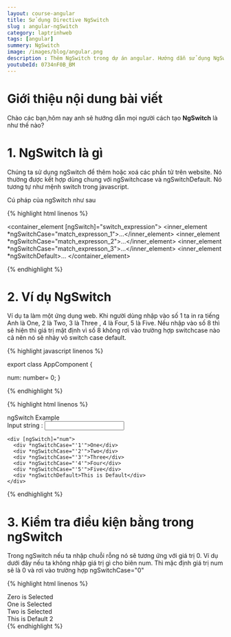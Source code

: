 ```yaml
---
layout: course-angular
title: Sử dụng Directive NgSwitch 
slug : angular-ngSwitch
category: laptrinhweb
tags: [angular]
summery: NgSwitch   
image: /images/blog/angular.png
description : Thêm NgSwitch trong dự án angular. Hướng dẫn sử dụng NgSwitch vào dự án Angular. Hướng dẫn các tạo NgSwitch vào dự án.
youtubeId: 0734nF0B_BM
---
```


# **Giới thiệu nội dung bài viết**

Chào các bạn,hôm nay anh sẽ hướng dẫn mọi người cách tạo <b>NgSwitch</b> là như thế nào? 

# **1. NgSwitch là gì**

Chúng ta sử dụng ngSwitch để thêm hoặc xoá các phần tử trên website. Nó thường được kết hợp dùng chung với ngSwitchcase và ngSwitchDefault. Nó tương tự như mệnh switch trong javascript.

Cú pháp của ngSwitch như sau

{% highlight html  linenos %}

 
<container_element [ngSwitch]="switch_expression">
    <inner_element *ngSwitchCase="match_expresson_1">...</inner_element>
    <inner_element *ngSwitchCase="match_expresson_2">...</inner_element>
    <inner_element *ngSwitchCase="match_expresson_3">...</inner_element>
    <inner_element *ngSwitchDefault>...</element>
</container_element>


{% endhighlight %}


# **2. Ví dụ NgSwitch**

Ví dụ ta làm một ứng dụng web. Khi người dùng nhập vào số 1 ta in ra tiếng Anh là One, 2 là Two, 3 là Three , 4 là Four, 5 là Five. Nếu nhập vào số 8 thì sẽ hiện thì giá trị mặt định vì số 8 không rơi vào trường hợp switchcase nào cả nên nó sẽ nhảy vô switch case default.

{% highlight javascript  linenos %}

export class AppComponent
{

   num: number= 0;
}

{% endhighlight %}

{% highlight html  linenos %}

<div class='card'>
  <div class='card-header'>
    ngSwitch Example
  </div>
  <div class="card-body">
    Input string : <input type='text' [(ngModel)]="num" />
 
    <div [ngSwitch]="num">
      <div *ngSwitchCase="'1'">One</div>
      <div *ngSwitchCase="'2'">Two</div>
      <div *ngSwitchCase="'3'">Three</div>
      <div *ngSwitchCase="'4'">Four</div>
      <div *ngSwitchCase="'5'">Five</div>
      <div *ngSwitchDefault>This is Default</div>
    </div>
  </div>
</div>
{% endhighlight %}

# **3. Kiểm tra điều kiện bằng trong ngSwitch**

Trong ngSwitch nếu ta nhập chuỗi rỗng nó sẽ tương ứng với giá trị 0. Ví dụ dưới đây nếu ta không nhập giá trị gì cho biên num. Thì mặc định giá trị num sẽ là 0 và rơi vào trường hợp ngSwitchCase="0"

{% highlight html  linenos %}

<div [ngSwitch]="num">
      <div *ngSwitchCase="0">Zero is Selected</div>
      <div *ngSwitchCase="1">One is Selected</div>
      <div *ngSwitchCase="2">Two is Selected</div>
      <div *ngSwitchDefault>This is Default 2</div>
    </div>
{% endhighlight %}
